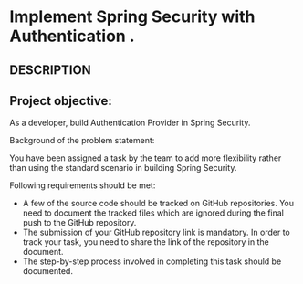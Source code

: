 # Implement Spring Security with Authentication .
## DESCRIPTION

## Project objective: 

As a developer, build Authentication Provider in Spring Security.


Background of the problem statement: 

You have been assigned a task by the team to add more flexibility rather than using the standard scenario in building Spring Security.

Following requirements should be met: 

 * A few of the source code should be tracked on GitHub repositories. You need to document the tracked  files which are ignored during the final push to the GitHub repository.
 * The submission of your GitHub repository link  is mandatory. In order to track your task, you need to share the link of the repository in the document. 
 * The step-by-step process involved in completing this task should be documented.
 
